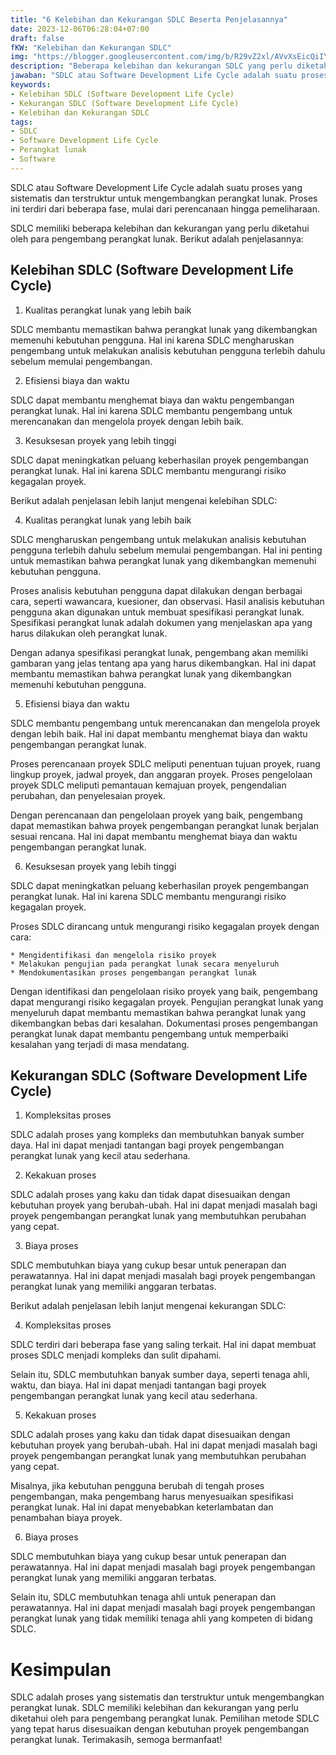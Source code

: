 ```yaml
---
title: "6 Kelebihan dan Kekurangan SDLC Beserta Penjelasannya"
date: 2023-12-06T06:28:04+07:00
draft: false
fKW: "Kelebihan dan Kekurangan SDLC"
img: "https://blogger.googleusercontent.com/img/b/R29vZ2xl/AVvXsEicQiIYylIwdoE8cnq-_dFh4MIVULxixlI2DTKhhTNU2zEmdmv14hrqC4XAYRFN3CwsYb9RCnr-_e_-Pq796idpN18R9R8ePF0v2dnh2CBijP-Xg8leOpdC-BlNoEgufUYSG3mUJ_321_wyrXd6v6H20SmZBzkMkj7vzsbn04wZL5_UeIDK1M05WdZOF68f/s480/SDLC.webp"
description: "Beberapa kelebihan dan kekurangan SDLC yang perlu diketahui oleh para pengembang perangkat lunak. Berikut adalah.."
jawaban: "SDLC atau Software Development Life Cycle adalah suatu proses yang sistematis dan terstruktur untuk mengembangkan perangkat lunak. Proses ini terdiri dari beberapa fase, mulai dari perencanaan hingga pemeliharaan."
keywords:
- Kelebihan SDLC (Software Development Life Cycle)
- Kekurangan SDLC (Software Development Life Cycle)
- Kelebihan dan Kekurangan SDLC
tags:
- SDLC
- Software Development Life Cycle
- Perangkat lunak
- Software
---
```


SDLC atau Software Development Life Cycle adalah suatu proses yang sistematis dan terstruktur untuk mengembangkan perangkat lunak. Proses ini terdiri dari beberapa fase, mulai dari perencanaan hingga pemeliharaan.

SDLC memiliki beberapa kelebihan dan kekurangan yang perlu diketahui oleh para pengembang perangkat lunak. Berikut adalah penjelasannya:

## Kelebihan SDLC (Software Development Life Cycle)

1. Kualitas perangkat lunak yang lebih baik

SDLC membantu memastikan bahwa perangkat lunak yang dikembangkan memenuhi kebutuhan pengguna. Hal ini karena SDLC mengharuskan pengembang untuk melakukan analisis kebutuhan pengguna terlebih dahulu sebelum memulai pengembangan.

2. Efisiensi biaya dan waktu

SDLC dapat membantu menghemat biaya dan waktu pengembangan perangkat lunak. Hal ini karena SDLC membantu pengembang untuk merencanakan dan mengelola proyek dengan lebih baik.

3. Kesuksesan proyek yang lebih tinggi

SDLC dapat meningkatkan peluang keberhasilan proyek pengembangan perangkat lunak. Hal ini karena SDLC membantu mengurangi risiko kegagalan proyek.

Berikut adalah penjelasan lebih lanjut mengenai kelebihan SDLC:

4. Kualitas perangkat lunak yang lebih baik

SDLC mengharuskan pengembang untuk melakukan analisis kebutuhan pengguna terlebih dahulu sebelum memulai pengembangan. Hal ini penting untuk memastikan bahwa perangkat lunak yang dikembangkan memenuhi kebutuhan pengguna.

Proses analisis kebutuhan pengguna dapat dilakukan dengan berbagai cara, seperti wawancara, kuesioner, dan observasi. Hasil analisis kebutuhan pengguna akan digunakan untuk membuat spesifikasi perangkat lunak. Spesifikasi perangkat lunak adalah dokumen yang menjelaskan apa yang harus dilakukan oleh perangkat lunak.

Dengan adanya spesifikasi perangkat lunak, pengembang akan memiliki gambaran yang jelas tentang apa yang harus dikembangkan. Hal ini dapat membantu memastikan bahwa perangkat lunak yang dikembangkan memenuhi kebutuhan pengguna.

5. Efisiensi biaya dan waktu

SDLC membantu pengembang untuk merencanakan dan mengelola proyek dengan lebih baik. Hal ini dapat membantu menghemat biaya dan waktu pengembangan perangkat lunak.

Proses perencanaan proyek SDLC meliputi penentuan tujuan proyek, ruang lingkup proyek, jadwal proyek, dan anggaran proyek. Proses pengelolaan proyek SDLC meliputi pemantauan kemajuan proyek, pengendalian perubahan, dan penyelesaian proyek.

Dengan perencanaan dan pengelolaan proyek yang baik, pengembang dapat memastikan bahwa proyek pengembangan perangkat lunak berjalan sesuai rencana. Hal ini dapat membantu menghemat biaya dan waktu pengembangan perangkat lunak.

6. Kesuksesan proyek yang lebih tinggi

SDLC dapat meningkatkan peluang keberhasilan proyek pengembangan perangkat lunak. Hal ini karena SDLC membantu mengurangi risiko kegagalan proyek.

Proses SDLC dirancang untuk mengurangi risiko kegagalan proyek dengan cara:

    * Mengidentifikasi dan mengelola risiko proyek
    * Melakukan pengujian pada perangkat lunak secara menyeluruh
    * Mendokumentasikan proses pengembangan perangkat lunak

Dengan identifikasi dan pengelolaan risiko proyek yang baik, pengembang dapat mengurangi risiko kegagalan proyek. Pengujian perangkat lunak yang menyeluruh dapat membantu memastikan bahwa perangkat lunak yang dikembangkan bebas dari kesalahan. Dokumentasi proses pengembangan perangkat lunak dapat membantu pengembang untuk memperbaiki kesalahan yang terjadi di masa mendatang.

## Kekurangan SDLC (Software Development Life Cycle)

1. Kompleksitas proses

SDLC adalah proses yang kompleks dan membutuhkan banyak sumber daya. Hal ini dapat menjadi tantangan bagi proyek pengembangan perangkat lunak yang kecil atau sederhana.

2. Kekakuan proses

SDLC adalah proses yang kaku dan tidak dapat disesuaikan dengan kebutuhan proyek yang berubah-ubah. Hal ini dapat menjadi masalah bagi proyek pengembangan perangkat lunak yang membutuhkan perubahan yang cepat.

3. Biaya proses

SDLC membutuhkan biaya yang cukup besar untuk penerapan dan perawatannya. Hal ini dapat menjadi masalah bagi proyek pengembangan perangkat lunak yang memiliki anggaran terbatas.

Berikut adalah penjelasan lebih lanjut mengenai kekurangan SDLC:

4. Kompleksitas proses

SDLC terdiri dari beberapa fase yang saling terkait. Hal ini dapat membuat proses SDLC menjadi kompleks dan sulit dipahami.

Selain itu, SDLC membutuhkan banyak sumber daya, seperti tenaga ahli, waktu, dan biaya. Hal ini dapat menjadi tantangan bagi proyek pengembangan perangkat lunak yang kecil atau sederhana.

5. Kekakuan proses

SDLC adalah proses yang kaku dan tidak dapat disesuaikan dengan kebutuhan proyek yang berubah-ubah. Hal ini dapat menjadi masalah bagi proyek pengembangan perangkat lunak yang membutuhkan perubahan yang cepat.

Misalnya, jika kebutuhan pengguna berubah di tengah proses pengembangan, maka pengembang harus menyesuaikan spesifikasi perangkat lunak. Hal ini dapat menyebabkan keterlambatan dan penambahan biaya proyek.

6. Biaya proses

SDLC membutuhkan biaya yang cukup besar untuk penerapan dan perawatannya. Hal ini dapat menjadi masalah bagi proyek pengembangan perangkat lunak yang memiliki anggaran terbatas.

Selain itu, SDLC membutuhkan tenaga ahli untuk penerapan dan perawatannya. Hal ini dapat menjadi masalah bagi proyek pengembangan perangkat lunak yang tidak memiliki tenaga ahli yang kompeten di bidang SDLC.

# Kesimpulan

SDLC adalah proses yang sistematis dan terstruktur untuk mengembangkan perangkat lunak. SDLC memiliki kelebihan dan kekurangan yang perlu diketahui oleh para pengembang perangkat lunak. Pemilihan metode SDLC yang tepat harus disesuaikan dengan kebutuhan proyek pengembangan perangkat lunak. Terimakasih, semoga bermanfaat!
